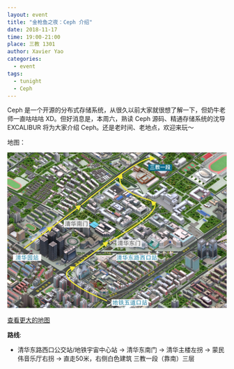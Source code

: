 ```yaml
---
layout: event
title: "金枪鱼之夜：Ceph 介绍"
date: 2018-11-17
time: 19:00-21:00
place: 三教 1301
author: Xavier Yao
categories:
  - event
tags:
  - tunight
  - Ceph
---
```


Ceph 是一个开源的分布式存储系统，从很久以前大家就很想了解一下，但奶牛老师一直咕咕咕 XD。但好消息是，本周六，熟读 Ceph 源码、精通存储系统的沈导 EXCALIBUR 将为大家介绍 Ceph。还是老时间、老地点，欢迎来玩～

<!--more-->

地图：

![](/assets/img/events/map_t3_sec1.jpg)

<a class="hidden-xs" href="https://www.openstreetmap.org/#map=17/40.00120/116.32246">查看更大的地图</a>

**路线**:

 - 清华东路西口公交站/地铁宇宙中心站 -> 清华东南门 -> 清华主楼左拐 ->  蒙民伟音乐厅右拐 -> 直走50米，右侧白色建筑 三教一段（靠南）三层
